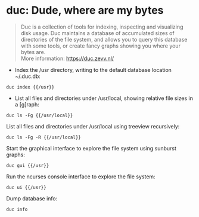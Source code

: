 # duc: Dude, where are my bytes

> Duc is a collection of tools for indexing, inspecting and visualizing disk usage. Duc maintains a database of accumulated sizes of directories of the file system, and allows you to query this database with some tools, or create fancy graphs showing you where your bytes are.  
> More information: <https://duc.zevv.nl/>

- Index the /usr directory, writing to the default database location ~/.duc.db:

`duc index {{/usr}}`

- List all files and directories under /usr/local, showing relative file sizes in a [g]raph:

`duc ls -Fg {{/usr/local}}`

List all files and directories under /usr/local using treeview recursively:

`duc ls -Fg -R {{/usr/local}}`

Start the graphical interface to explore the file system using sunburst graphs:

`duc gui {{/usr}}`

Run the ncurses console interface to explore the file system:

`duc ui {{/usr}}`

Dump database info:

`duc info`
